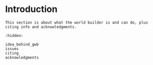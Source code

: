 Introduction
=============

```{todo}
This section is about what the world builder is and can do, plus citing info and acknowledgments.
```

```{toctree}
:hidden:

idea_behind_gwb
issues
citing
acknowledgments
```
